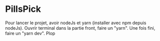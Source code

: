 # PillsPick

Pour lancer le projet, avoir nodeJs et yarn (installer avec npm depuis nodeJs).
Ouvrir terminal dans la partie front, faire un "yarn".
Une fois fini, faire un "yarn dev".
Plop
